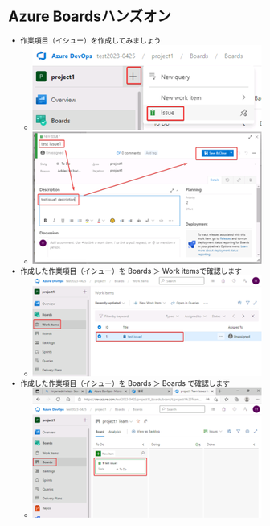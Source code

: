# Azure Boardsハンズオン

- 作業項目（イシュー）を作成してみましょう
  - ![](images/ss-2023-04-25-09-23-38.png)
  - ![](images/ss-2023-04-25-09-24-19.png)
- 作成した作業項目（イシュー）を Boards ＞ Work itemsで確認します
  - ![](images/ss-2023-04-25-09-25-05.png)
- 作成した作業項目（イシュー）を Boards ＞ Boards で確認します
  - ![](images/ss-2023-04-25-09-25-46.png)
